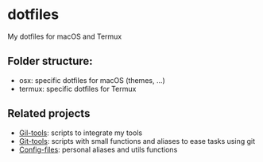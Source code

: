 # dotfiles
My dotfiles for macOS and Termux

## Folder structure:

- osx: specific dotfiles for macOS (themes, ...)
- termux: specific dotfiles for Termux

## Related projects

- [Gil-tools](https://github.com/adrianogil/gil-tools): scripts to integrate my tools
- [Git-tools](https://github.com/adrianogil/git-tools): scripts with small functions and aliases to ease tasks using git
- [Config-files](https://github.com/adrianogil/config-files): personal aliases and utils functions
